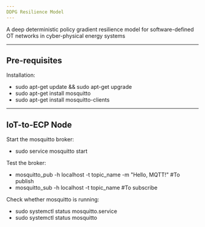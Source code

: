 ```yaml
---
DDPG Resilience Model 
---
```

A deep deterministic policy gradient resilience model for software-defined OT networks in cyber-physical energy systems

---
Pre-requisites
---

Installation:
- sudo apt-get update && sudo apt-get upgrade
- sudo apt-get install mosquitto
- sudo apt-get install mosquitto-clients

---
IoT-to-ECP Node 
---

Start the mosquitto broker:
- sudo service mosquitto start

Test the broker:
 - mosquitto_pub -h localhost -t topic_name -m "Hello, MQTT!"  #To publish
 - mosquitto_sub -h localhost -t topic_name   #To subscribe
 
Check whether mosquitto is running:
 - sudo systemctl status mosquitto.service
 - sudo systemctl status mosquitto





